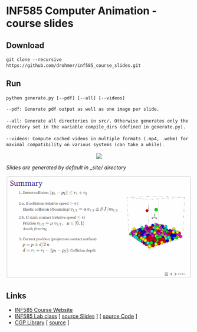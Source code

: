 # INF585 Computer Animation - course slides

## Download

```
git clone --recursive https://github.com/drohmer/inf585_course_slides.git
```

## Run

```
python generate.py [--pdf] [--all] [--videos]
```

```
--pdf: Generate pdf output as well as one image per slide.

--all: Generate all directories in src/. Otherwise generates only the directory set in the variable compile_dirs (defined in generate.py).

--videos: Compute cached videos in multiple formats (.mp4, .webm) for maximal compatibility on various systems (can take a while).
```



<p align="center"> 

<img align="center" src="assets/slide_example_2.gif">

_Slides are generated by default in \_site/ directory_

</p>

![](assets/slide_example.gif)

## Links

* [INF585 Course Website](https://damienrohmer.com/data/teaching/2022_2023/x-inf585)
* [INF585 Lab class](https://damienrohmer.com/data/teaching/2022_2023/x-inf585/practice/content/01_introduction/index.html) [ [source Slides](https://github.com/drohmer/inf585_code) ] [ [source Code](https://github.com/drohmer/inf585_code) ]
* [CGP Library](https://imagecomputing.net/cgp) [ [source](https://github.com/drohmer/cgp) ]